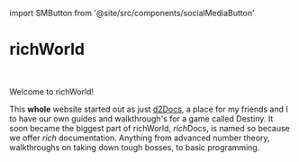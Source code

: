 import SMButton from '@site/src/components/socialMediaButton'

# richWorld

<div style={{ display: 'flex', justifyContent: 'center' }}>
  <SMButton to="https://github.com/byoketh/byoketh.github.io" img="/img/github.svg" />
</div>
<br/>

Welcome to richWorld!

This **whole** website started out as just [d2Docs](../d2docs), a place for my friends and I to have our own guides and walkthrough's for a game called Destiny. It soon became the biggest part of richWorld, *rich*Docs, is named so because we offer *rich* documentation. Anything from advanced number theory, walkthroughs on taking down tough bosses, to basic programming. 
